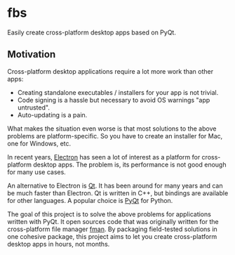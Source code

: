 # fbs
Easily create cross-platform desktop apps based on PyQt.

## Motivation
Cross-platform desktop applications require a lot more work than other apps:

 * Creating standalone executables / installers for your app is not trivial.
 * Code signing is a hassle but necessary to avoid OS warnings "app untrusted".
 * Auto-updating is a pain.

What makes the situation even worse is that most solutions to the above 
problems are platform-specific. So you have to create an installer for Mac, one
for Windows, etc.

In recent years, [Electron](https://electronjs.org/) has seen a lot of interest
as a platform for cross-platform desktop apps. The problem is, its performance
is not good enough for many use cases.

An alternative to Electron is [Qt](https://www.qt.io). It has been around for
many years and can be much faster than Electron. Qt is written in C++, but
bindings are available for other languages. A popular choice is
[PyQt](https://riverbankcomputing.com/software/pyqt/intro) for Python.

The goal of this project is to solve the above problems for applications written
with PyQt. It open sources code that was originally written for the
cross-platform file manager [fman](https://fman.io). By packaging field-tested
solutions in one cohesive package, this project aims to let you create
cross-platform desktop apps in hours, not months.